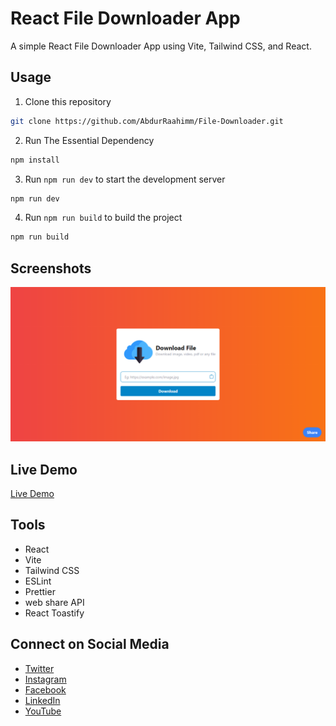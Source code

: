 # React File Downloader App
A simple React File Downloader App using Vite, Tailwind CSS, and React.


## Usage
1. Clone this repository
```bash
git clone https://github.com/AbdurRaahimm/File-Downloader.git
```
2. Run The Essential Dependency
```bash
npm install
```
3. Run `npm run dev` to start the development server
```bash
npm run dev
```
4. Run `npm run build` to build the project
```bash
npm run build
```

## Screenshots
![File Downloader](image.png)

## Live Demo
[Live Demo](https://files-downlooader.netlify.app)


## Tools
- React
- Vite
- Tailwind CSS
- ESLint
- Prettier
- web share API
- React Toastify



## Connect on Social Media
- [Twitter](https://twitter.com/AbdurRahim4G)
- [Instagram](https://www.instagram.com/abdurrahim4g/)
- [Facebook](https://www.facebook.com/Rahim72446)
- [LinkedIn](https://www.linkedin.com/in/abdur-rahim4g/)
- [YouTube](https://youtube.com/@AbdurRahimm)




